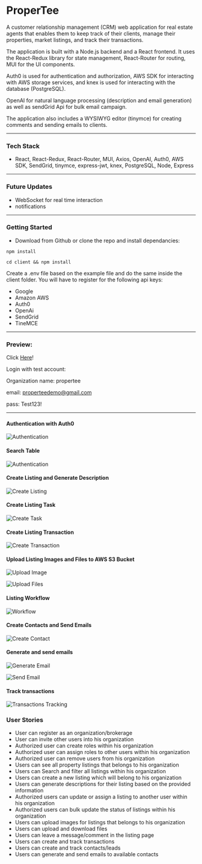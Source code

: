 # ProperTee

A customer relationship management (CRM) web application for real estate agents that enables them to keep track of their clients, manage their properties, market listings, and track their transactions.

The application is built with a Node.js backend and a React frontend. It uses the React-Redux library for state management, React-Router for routing, MUI for the UI components.

Auth0 is used for authentication and authorization, AWS SDK for interacting with AWS storage services, and knex is used for interacting with the database (PostgreSQL).

OpenAI for natural language processing (description and email generation) as well as sendGrid Api for bulk email campaign.

The application also includes a WYSIWYG editor (tinymce) for creating comments and sending emails to clients.

---

### Tech Stack

- React, React-Redux, React-Router, MUI, Axios, OpenAI, Auth0, AWS SDK, SendGrid, tinymce, express-jwt, knex, PostgreSQL, Node, Express

---

### Future Updates

- WebSocket for real time interaction
- notifications

---

### Getting Started

- Download from Github or clone the repo and install dependancies:

```
npm install

cd client && npm install
```

Create a .env file based on the example file and do the same inside the client folder. You will have to register for the following api keys:

- Google
- Amazon AWS
- Auth0
- OpenAi
- SendGrid
- TineMCE

---

### Preview:

Click [Here](https://my-property-management-system.herokuapp.com/)!

Login with test account:

Organization name: propertee

email: properteedemo@gmail.com

pass: Test123!

---

#### Authentication with Auth0

![Authentication](https://github.com/amuliawijaya23/property-management-system/blob/main/assets/authentication.gif?raw=true)

#### Search Table

![Authentication](https://github.com/amuliawijaya23/property-management-system/blob/main/assets/table_search.gif?raw=true)

#### Create Listing and Generate Description

![Create Listing](https://github.com/amuliawijaya23/property-management-system/blob/main/assets/create_listing_and_generate_description.gif?raw=true)

#### Create Listing Task

![Create Task](https://github.com/amuliawijaya23/property-management-system/blob/main/assets/create_task.gif?raw=true)

#### Create Listing Transaction

![Create Transaction](https://github.com/amuliawijaya23/property-management-system/blob/main/assets/create_transaction.gif?raw=true)

#### Upload Listing Images and Files to AWS S3 Bucket

![Upload Image](https://github.com/amuliawijaya23/property-management-system/blob/main/assets/image_upload.gif?raw=true)

![Upload Files](https://github.com/amuliawijaya23/property-management-system/blob/main/assets/uploading_downloading_files.gif?raw=true)

#### Listing Workflow

![Workflow](https://github.com/amuliawijaya23/property-management-system/blob/main/assets/workflow.gif?raw=true)

#### Create Contacts and Send Emails

![Create Contact](https://github.com/amuliawijaya23/property-management-system/blob/main/assets/create_contacts.gif?raw=true)

#### Generate and send emails

![Generate Email](https://github.com/amuliawijaya23/property-management-system/blob/main/assets/generate_cold_email.gif?raw=true)

![Send Email](https://github.com/amuliawijaya23/property-management-system/blob/main/assets/send_emails.gif?raw=true)

#### Track transactions

![Transactions Tracking](https://github.com/amuliawijaya23/property-management-system/blob/main/assets/transactions_tracking.gif?raw=true)

### User Stories

- User can register as an organization/brokerage
- User can invite other users into his organization
- Authorized user can create roles within his organization
- Authorized user can assign roles to other users within his organization
- Authorized user can remove users from his organization
- Users can see all property listings that belongs to his organization
- Users can Search and filter all listings within his organization
- Users can create a new listing which will belong to his organization
- Users can generate descriptions for their listing based on the provided information
- Authorized users can update or assign a listing to another user within his organization
- Authorized users can bulk update the status of listings within his organization
- Users can upload images for listings that belongs to his organization
- Users can upload and download files
- Users can leave a message/comment in the listing page
- Users can create and track transactions
- Users can create and track contacts/leads
- Users can generate and send emails to available contacts
